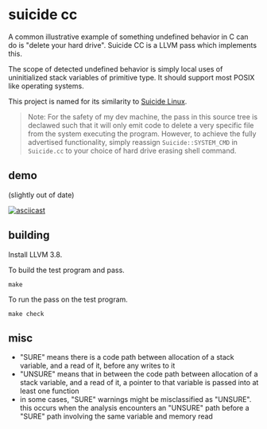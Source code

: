 # suicide cc

A common illustrative example of something undefined behavior in C can do
is "delete your hard drive". Suicide CC is a
LLVM pass which implements this.

The scope of detected undefined behavior is simply local uses of uninitialized
stack variables of primitive type. It should support most POSIX like operating
systems.

This project is named for its similarity to [Suicide
Linux](https://qntm.org/suicide).

> Note: For the safety of my dev machine, the pass in this source tree is
declawed such that it will only emit code to delete a very specific file from
the system executing the program.  However, to achieve the fully advertised
functionality, simply reassign `Suicide::SYSTEM_CMD` in `Suicide.cc` to your
choice of hard drive erasing shell command.

## demo

(slightly out of date)

[![asciicast](https://asciinema.org/a/1mxq4b0kfdx48djx6wk7mg8d9.png)](https://asciinema.org/a/1mxq4b0kfdx48d9)

## building

Install LLVM 3.8.

To build the test program and pass.

```
make
```

To run the pass on the test program.

```
make check
```

## misc

- "SURE" means there is a code path between allocation of a stack variable, and
  a read of it, before any writes to it
- "UNSURE" means that in between the code path between allocation of a stack
  variable, and a read of it, a pointer to that variable is passed into at
  least one function
- in some cases, "SURE" warnings might be misclassified as "UNSURE". this
  occurs when the analysis encounters an "UNSURE" path before a "SURE" path
  involving the same variable and memory read
